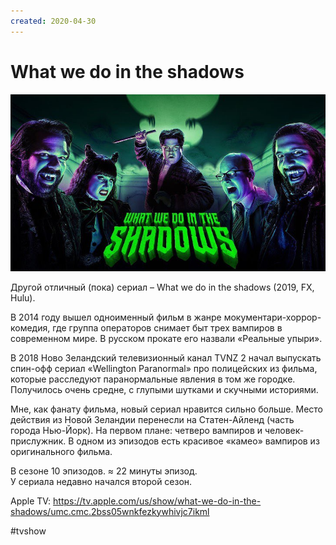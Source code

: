 ```yaml
---
created: 2020-04-30
---
```


# What we do in the shadows

![What we do in the shadows promo](wwdits.jpeg "What we do in the shadows promo")

Другой отличный (пока) сериал – What we do in the shadows (2019, FX, Hulu).

В 2014 году вышел одноименный фильм в жанре мокументари-хоррор-комедия, где группа операторов снимает быт трех вампиров в современном мире. В русском прокате его назвали «Реальные упыри».

В 2018 Ново Зеландский телевизионный канал TVNZ 2 начал выпускать спин-офф сериал «Wellington Paranormal» про полицейских из фильма, которые расследуют паранормальные явления в том же городке. Получилось очень средне, с глупыми шутками и скучными историями.

Мне, как фанату фильма, новый сериал нравится сильно больше. Место действия из Новой Зеландии перенесли на Статен-Айленд (часть города Нью-Йорк). На первом плане: четверо вампиров и человек-прислужник. В одном из эпизодов есть красивое «камео» вампиров из оригинального фильма.

В сезоне 10 эпизодов. ≈ 22 минуты эпизод.<br>
У сериала недавно начался второй сезон.

Apple TV: https://tv.apple.com/us/show/what-we-do-in-the-shadows/umc.cmc.2bss05wnkfezkywhivjc7ikml

#tvshow
